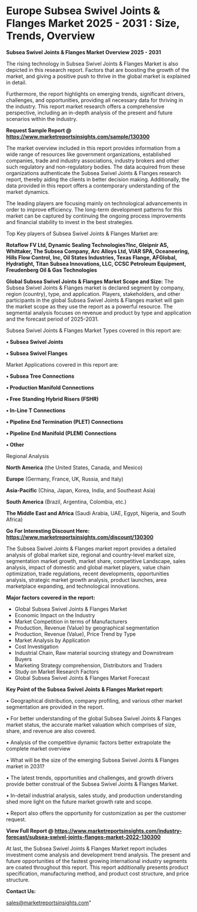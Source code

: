 # Europe Subsea Swivel Joints & Flanges Market 2025 - 2031 : Size, Trends, Overview

<Strong> Subsea Swivel Joints & Flanges Market Overview 2025 - 2031</strong>

The rising technology in Subsea Swivel Joints & Flanges Market is also depicted in this research report. Factors that are boosting the growth of the market, and giving a positive push to thrive in the global market is explained in detail.

Furthermore, the report highlights on emerging trends, significant drivers, challenges, and opportunities, providing all necessary data for thriving in the industry. This report market research offers a comprehensive perspective, including an in-depth analysis of the present and future scenarios within the industry.

<strong>Request Sample Report @ <a href=https://www.marketreportsinsights.com/sample/130300>https://www.marketreportsinsights.com/sample/130300</a></strong>

The market overview included in this report provides information from a wide range of resources like government organizations, established companies, trade and industry associations, industry brokers and other such regulatory and non-regulatory bodies. The data acquired from these organizations authenticate the Subsea Swivel Joints & Flanges research report, thereby aiding the clients in better decision making. Additionally, the data provided in this report offers a contemporary understanding of the market dynamics.

The leading players are focusing mainly on technological advancements in order to improve efficiency. The long-term development patterns for this market can be captured by continuing the ongoing process improvements and financial stability to invest in the best strategies.

Top Key players of Subsea Swivel Joints & Flanges Market are:

<strong>Rotaflow FV Ltd, Dynamic Sealing Technologies?Inc, Gleipnir AS, Whittaker, The Subsea Company, Arc Alloys Ltd, VIAR SPA, Oceaneering, Hills Flow Control, Inc, Oil States Industries, Texas Flange, AFGlobal, Hydratight, Titan Subsea Innovations, LLC, CCSC Petroleum Equipment, Freudenberg Oil & Gas Technologies</strong>

<strong><b>Global Subsea Swivel Joints & Flanges Market Scope and Size:</b></strong>
The Subsea Swivel Joints & Flanges market is declared segment by company, region (country), type, and application. Players, stakeholders, and other participants in the global Subsea Swivel Joints & Flanges market will gain the market scope as they use the report as a powerful resource. The segmental analysis focuses on revenue and product by type and application and the forecast period of 2025-2031.

Subsea Swivel Joints & Flanges Market Types covered in this report are:

<strong>• Subsea Swivel Joints

• Subsea Swivel Flanges</strong>

Market Applications covered in this report are:

<strong>• Subsea Tree Connections

• Production Manifold Connections

• Free Standing Hybrid Risers (FSHR)

• In-Line T Connections

• Pipeline End Termination (PLET) Connections

• Pipeline End Manifold (PLEM) Connections

• Other</strong> 

Regional Analysis

<strong>North America</strong> (the United States, Canada, and Mexico)

<strong>Europe</strong> (Germany, France, UK, Russia, and Italy)

<strong>Asia-Pacific</strong> (China, Japan, Korea, India, and Southeast Asia)

<strong>South America</strong> (Brazil, Argentina, Colombia, etc.)

<strong>The Middle East and Africa</strong> (Saudi Arabia, UAE, Egypt, Nigeria, and South Africa)

<strong>Go For Interesting Discount Here: <a href=https://www.marketreportsinsights.com/discount/130300>https://www.marketreportsinsights.com/discount/130300</a></strong>

The Subsea Swivel Joints & Flanges market report provides a detailed analysis of global market size, regional and country-level market size, segmentation market growth, market share, competitive Landscape, sales analysis, impact of domestic and global market players, value chain optimization, trade regulations, recent developments, opportunities analysis, strategic market growth analysis, product launches, area marketplace expanding, and technological innovations.

<strong><b>Major factors covered in the report:</b></strong>
<ul>
  <li>Global Subsea Swivel Joints & Flanges Market </li>
  <li>Economic Impact on the Industry</li>
  <li>Market Competition in terms of Manufacturers</li>
  <li>Production, Revenue (Value) by geographical segmentation</li>
  <li>Production, Revenue (Value), Price Trend by Type</li>
  <li>Market Analysis by Application</li>
  <li>Cost Investigation</li>
  <li>Industrial Chain, Raw material sourcing strategy and Downstream Buyers</li>
  <li>Marketing Strategy comprehension, Distributors and Traders</li>
  <li>Study on Market Research Factors</li>
  <li>Global Subsea Swivel Joints & Flanges Market Forecast</li>
</ul>

<strong><b>Key Point of the Subsea Swivel Joints & Flanges Market report:</b></strong>

• Geographical distribution, company profiling, and various other market segmentation are provided in the report.

• For better understanding of the global Subsea Swivel Joints & Flanges market status, the accurate market valuation which comprises of size, share, and revenue are also covered.

• Analysis of the competitive dynamic factors better extrapolate the complete market overview

• What will be the size of the emerging Subsea Swivel Joints & Flanges market in 2031?

• The latest trends, opportunities and challenges, and growth drivers provide better construal of the Subsea Swivel Joints & Flanges Market.

• In-detail industrial analysis, sales study, and production understanding shed more light on the future market growth rate and scope.

• Report also offers the opportunity for customization as per the customer request.

<strong><b>View Full Report @ <a href=https://www.marketreportsinsights.com/industry-forecast/subsea-swivel-joints-flanges-market-2022-130300>https://www.marketreportsinsights.com/industry-forecast/subsea-swivel-joints-flanges-market-2022-130300</a></b></strong>


At last, the Subsea Swivel Joints & Flanges Market report includes investment come analysis and development trend analysis. The present and future opportunities of the fastest growing international industry segments are coated throughout this report. This report additionally presents product specification, manufacturing method, and product cost structure, and price structure.

<strong>Contact Us:</strong>

sales@marketreportsinsights.com"
